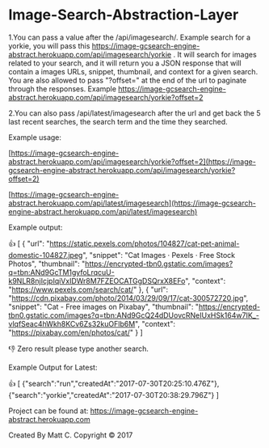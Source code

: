 Image-Search-Abstraction-Layer
==============================

1.You can pass a value after the /api/imagesearch/. Example search for a yorkie, you will pass this https://image-gcsearch-engine-abstract.herokuapp.com/api/imagesearch/yorkie . It will search for images related to your search, and it will return you a JSON response that will contain a images URLs, snippet, thumbnail, and context for a given search. You are also allowed to pass "?offset=" at the end of the url to paginate through the responses. Example https://image-gcsearch-engine-abstract.herokuapp.com/api/imagesearch/yorkie?offset=2

2.You can also pass /api/latest/imagesearch after the url and get back the 5 last recent searches, the search term and the time they searched.

Example usage:

[https://image-gcsearch-engine-abstract.herokuapp.com/api/imagesearch/yorkie?offset=2](https://image-gcsearch-engine-abstract.herokuapp.com/api/imagesearch/yorkie?offset=2)

[https://image-gcsearch-engine-abstract.herokuapp.com/api/latest/imagesearch](https://image-gcsearch-engine-abstract.herokuapp.com/api/latest/imagesearch)

Example output:

:thumbsup: [
    {
        "url": "https://static.pexels.com/photos/104827/cat-pet-animal-domestic-104827.jpeg",
        "snippet": "Cat Images · Pexels · Free Stock Photos",
        "thumbnail": "https://encrypted-tbn0.gstatic.com/images?q=tbn:ANd9GcTM1gyfoLrqcuU-k9NLR8njIcjpIqiVxIDWr8M7FZEOCATGgDSQrxX8EFo",
        "context": "https://www.pexels.com/search/cat/"
    },
    {
        "url": "https://cdn.pixabay.com/photo/2014/03/29/09/17/cat-300572720.jpg",
        "snippet": "Cat - Free images on Pixabay",
        "thumbnail": "https://encrypted-tbn0.gstatic.com/images?q=tbn:ANd9GcQ24dDUovcRNeIUxHSk164w7IK_-vlqfSeac4hWkh8KCv6Zs32kuOFlb6M",
        "context": "https://pixabay.com/en/photos/cat/"
    }
    ]

:thumbsdown: Zero result please type another search.

Example Output for Latest:

:thumbsup:
   [
      {"search":"run","createdAt":"2017-07-30T20:25:10.476Z"},
      {"search":"yorkie","createdAt":"2017-07-30T20:38:29.796Z"}
      ]

Project can be found at: https://image-gcsearch-engine-abstract.herokuapp.com

Created By Matt C. Copyright &copy; 2017